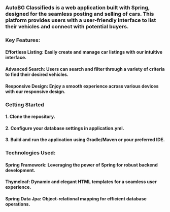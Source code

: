 ### AutoBG Classifieds is a web application built with Spring, designed for the seamless posting and selling of cars. This platform provides users with a user-friendly interface to list their vehicles and connect with potential buyers.

### Key Features:

#### Effortless Listing: Easily create and manage car listings with our intuitive interface.

#### Advanced Search: Users can search and filter through a variety of criteria to find their desired vehicles.

#### Responsive Design: Enjoy a smooth experience across various devices with our responsive design.

### Getting Started

#### 1. Clone the repository.

#### 2. Configure your database settings in application.yml.

#### 3. Build and run the application using Gradle/Maven or your preferred IDE.

### Technologies Used:

#### Spring Framework: Leveraging the power of Spring for robust backend development.

#### Thymeleaf: Dynamic and elegant HTML templates for a seamless user experience.

#### Spring Data Jpa: Object-relational mapping for efficient database operations.
